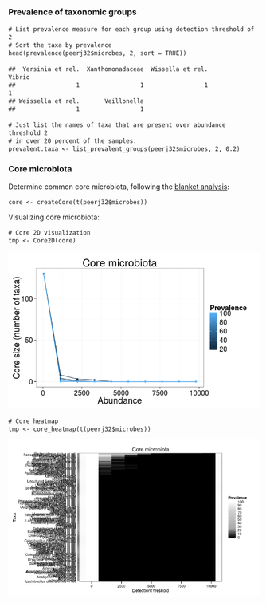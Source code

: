 ### Prevalence of taxonomic groups

    # List prevalence measure for each group using detection threshold of 2
    # Sort the taxa by prevalence
    head(prevalence(peerj32$microbes, 2, sort = TRUE))

    ##  Yersinia et rel.  Xanthomonadaceae  Wissella et rel.            Vibrio 
    ##                 1                 1                 1                 1 
    ## Weissella et rel.       Veillonella 
    ##                 1                 1

    # Just list the names of taxa that are present over abundance threshold 2
    # in over 20 percent of the samples:
    prevalent.taxa <- list_prevalent_groups(peerj32$microbes, 2, 0.2)

### Core microbiota

Determine common core microbiota, following the [blanket
analysis](http://onlinelibrary.wiley.com/doi/10.1111/j.1469-0691.2012.03855.x/abstract):

    core <- createCore(t(peerj32$microbes))

Visualizing core microbiota:

    # Core 2D visualization
    tmp <- Core2D(core)

![](figure/core-example2-1.png)

    # Core heatmap
    tmp <- core_heatmap(t(peerj32$microbes))

![](figure/core-example2-2.png)
